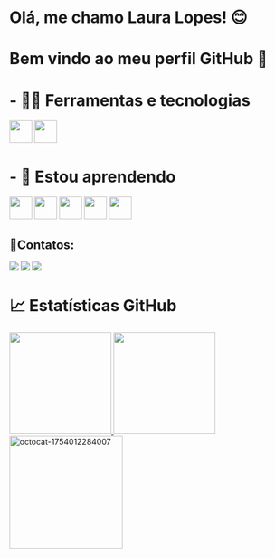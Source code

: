 # Olá, me chamo Laura Lopes! 😊
# Bem vindo ao meu perfil GitHub 👋

# - 🔨🔧 Ferramentas e tecnologias
<img loading="lazy" src="https://cdn.jsdelivr.net/gh/devicons/devicon/icons/git/git-original.svg" width="40" height="40"/> <img src="https://cdn.jsdelivr.net/gh/devicons/devicon@latest/icons/oracle/oracle-original.svg" width="40" height="40" />


# - 🌱 Estou aprendendo

<img src="https://cdn.jsdelivr.net/gh/devicons/devicon@latest/icons/java/java-original.svg" width="40" height="40" />

<img src="https://cdn.jsdelivr.net/gh/devicons/devicon@latest/icons/python/python-original.svg" width="40" height="40" />

<img src="https://cdn.jsdelivr.net/gh/devicons/devicon@latest/icons/javascript/javascript-original.svg" width="40" height="40" />

<img src="https://cdn.jsdelivr.net/gh/devicons/devicon@latest/icons/html5/html5-original.svg" width="40" height="40" />

<img src="https://cdn.jsdelivr.net/gh/devicons/devicon@latest/icons/css3/css3-original.svg" width="40" height="40" />
          
## 📱Contatos:
<div>
<a href="https://www.instagram.com/lauralopes.cruz/?next=%2F" target="_blank"><img loading="lazy" src="https://img.shields.io/badge/-Instagram-%23E4405F?style=for-the-badge&logo=instagram&logoColor=white" target="_blank"></a>
<a href = "lauralopess2006@gmail.com"><img loading="lazy" src="https://img.shields.io/badge/Gmail-D14836?style=for-the-badge&logo=gmail&logoColor=white" target="_blank"></a>
<a href="https://www.linkedin.com/in/laura-lopes-a5937a353/" target="_blank"><img loading="lazy" src="https://img.shields.io/badge/-LinkedIn-%230077B5?style=for-the-badge&logo=linkedin&logoColor=white" target="_blank"></a>   
</div>

# 📈 Estatísticas GitHub

<div>
<a href="https://github.com/Laura853">
<img loading="lazy" height="180em" src="https://github-readme-stats.vercel.app/api/top-langs/?username=Laura853&layout=compact&langs_count=7&theme=dracula"/>
<img loading="lazy" height="180em" src="https://github-readme-stats.vercel.app/api?username=Laura853&show_icons=true&theme=dracula&include_all_commits=true&count_private=true"/>
</div>

<img width="200" height="200" alt="octocat-1754012284007" src="https://github.com/user-attachments/assets/ec0c1bbb-14e7-4409-9875-a8386510714c" />
